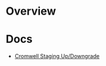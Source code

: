 # Overview

# Docs
* [Cromwell Staging Up/Downgrade](https://github.com/broadinstitute/dsp-devops-wiki/wiki/cromwell_staging_up_downgrade)
